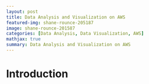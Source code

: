 ```yaml
---
layout: post
title: Data Analysis and Visualization on AWS
featured-img: shane-rounce-205187
image: shane-rounce-201587
categories: [Data Analysis, Data Visualization, AWS]
mathjax: true
summary: Data Analysis and Visualization on AWS
---
```


# Introduction


